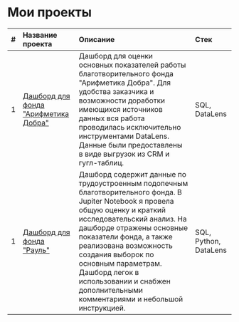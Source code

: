 # Мои проекты
| # | Название проекта                      | Описание                                                  |  Стек                            |
|---| :------------------------------------ | :-------------------------------------------------------- | :------------------------------- |
| 1 | [Дашборд для фонда "Арифметика Добра"](https://github.com/alisromanna/My_projects/tree/main/Charity_fund_AD) | Дашборд для оценки основных показателей работы благотворительного фонда "Арифметика Добра". Для удобства заказчика и возможности доработки имеющихся источников данных вся работа проводилась исключительно инструментами DataLens. Данные были предоставлены в виде выгрузок из CRM и гугл-таблиц. | SQL, DataLens
| 1 | [Дашборд для фонда "Рауль"](https://github.com/alisromanna/My_projects/tree/main/Charity_fund_Raul) | Дашборд содержит данные по трудоустроенным подопечным благотворительного фонда. В Jupiter Notebook я провела общую оценку и краткий исследовательский анализ. На дашборде отражены основные показатели фонда, а также реализована возможность создания выборок по основным параметрам. Дашборд легок в использовании и снабжен дополнительными комментариями и небольшой инструкцией. | SQL, Python, DataLens
